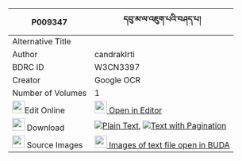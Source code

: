 |P009347|དབུ་མ་ལ་འཇུག་པའི་བཤད་པ། 
| --- | --- 
|Alternative Title |
|Author| candrakIrti
|BDRC ID | W3CN3397
|Creator | Google OCR
|Number of Volumes| 1
|<img width="25" src="https://img.icons8.com/color/25/000000/edit-property.png">Edit Online| [<img width="25" src="https://avatars.githubusercontent.com/u/45091458?s=200&v=4"> Open in Editor](http://editor.openpecha.org/P009347)
|<img width="25" src="https://img.icons8.com/fluent/48/000000/download-2.png"/>  Download | [![](https://img.icons8.com/color/20/000000/txt.png)Plain Text](https://github.com/Openpecha/P009347/releases/download/v1/uma_la_jukpa_i_shepa_plain_P009347.zip), [![](https://img.icons8.com/color/20/000000/txt.png)Text with Pagination](https://github.com/Openpecha/P009347/releases/download/v1/uma_la_jukpa_i_shepa_pages_P009347.zip)
|<img width="25" src="https://img.icons8.com/plasticine/100/000000/pictures-folder.png"/>  Source Images | [<img width="25" src="https://library.bdrc.io/icons/BUDA-small.svg"> Images of text file open in BUDA](https://library.bdrc.io/show/bdr:W3CN3397)